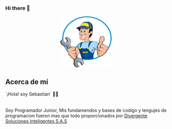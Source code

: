 ### Hi there 👋

<p align="center">
  <img width="160" height="160" src="/img/mecanico.jfif">
</p>

<p align="center">
    <h2>Acerca de mí</h2>
    `¡Hola! soy Sebastian` 👨‍💻<br><br><br>
    Soy Programador Junior, Mis fundamendos y bases de codigo y lengujes de programacion fueron mas que todo       proporcionados por <a href="https://www.divergente.net.co/" rel="nofollow"> Divergente Soluciones Inteligentes S.A.S </a>  
</p>


<!--
**SHR1404091/SHR1404091** is a ✨ _special_ ✨ repository because its `README.md` (this file) appears on your GitHub profile.

Here are some ideas to get you started:

- 🔭 I’m currently working on ...
- 🌱 I’m currently learning ...
- 👯 I’m looking to collaborate on ...
- 🤔 I’m looking for help with ...
- 💬 Ask me about ...
- 📫 How to reach me: ...
- 😄 Pronouns: ...
- ⚡ Fun fact: ...
-->
